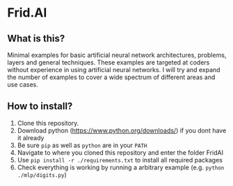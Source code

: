 # Frid.AI
## What is this?
Minimal examples for basic artificial neural network architectures, problems, layers and general techniques.
These examples are targeted at coders without experience in using artificial neural networks.
I will try and expand the number of examples to cover a wide spectrum of different areas and use cases. 

## How to install?
1. Clone this repository.
2. Download python (https://www.python.org/downloads/) if you dont have it already
3. Be sure `pip` as well as `python` are in your `PATH` 
4. Navigate to where you cloned this repository and enter the folder FridAI
5. Use `pip install -r ./requirements.txt` to install all required packages
6. Check everything is working by running a arbitrary example (e.g. `python ./mlp/digits.py`)
